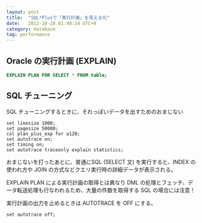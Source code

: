 ```yaml
---
layout: post
title:  "SQL*Plusで「実行計画」を見える化"
date:   2012-10-28 01:40:24 UTC+9
category: database
tag: performance
---
```


## Oracle の実行計画 (EXPLAIN)

~~~sql
EXPLAIN PLAN FOR SELECT * FROM table;
~~~

## SQL チューニング

SQL チューニングするときに、それっぽいデータを出すためのおまじない

~~~
set linesize 1000;
set pagesize 50000;
col plan_plus_exp for a120;
set autotrace on;
set timing on;
set autotrace traceonly explain statistics;
~~~

おまじないを打ったあとに、普通にSQL (SELECT 文) を実行すると、INDEX の使われ方や JOIN の方式などクエリ実行時の詳細データが表示される。

EXPLAIN PLAN による実行計画の取得とは異なり DML の処理とフェッチ、データ転送処理も行なわれるため、大量の件数を取得する SQL の場合には注意！

実行計画の出力を止めるときは AUTOTRACE を OFF にする。

~~~
set autotrace off;
~~~

